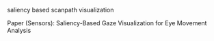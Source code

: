 saliency based scanpath visualization

Paper (Sensors): Saliency-Based Gaze Visualization for Eye Movement Analysis
